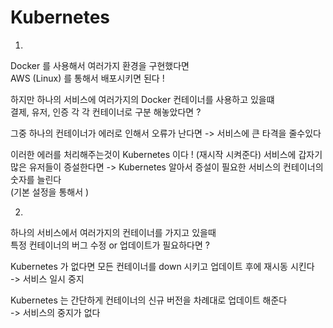 # Kubernetes
1. 
Docker 를 사용해서 여러가지 환경을 구현했다면  
AWS (Linux) 를 통해서 배포시키면 된다 !

하지만 하나의 서비스에 여러가지의 Docker 컨테이너를 사용하고 있을떄  
결제, 유저, 인증 각 각 컨테이너로 구분 해놓았다면  ?

그중 하나의 컨테이너가 에러로 인해서 오류가 난다면 -> 서비스에 큰 타격을 줄수있다  

이러한 에러를 처리해주는것이 Kubernetes 이다 ! (재시작 시켜준다)
서비스에 갑자기 많은 유저들이 증설한다면 -> Kubernetes 알아서 증설이 필요한 서비스의 컨테이너의 숫자를 늘린다  
(기본 설정을 통해서 )  

2. 
하나의 서비스에서 여러가지의 컨테이너를 가지고 있을때  
특정 컨테이너의 버그 수정 or 업데이트가 필요하다면 ?  

Kubernetes 가 없다면 모든 컨테이너를 down 시키고 업데이트 후에 재시동 시킨다  
-> 서비스 일시 중지 

Kubernetes 는 간단하게 컨테이너의 신규 버전을 차례대로 업데이트 해준다  
-> 서비스의 중지가 없다 

